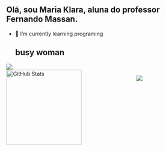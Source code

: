 ## Olá, sou Maria Klara, aluna do professor Fernando Massan.
- 🌱 I’m currently learning programing
  ## busy woman
<div aling="center" > 
  <picture>
    <source 
      srcset="https:github-readme-stats.vercel.app/api?username=klarasosouza&show_icons=true&theme=dark"
      media="(prefers-color-scheme: dark)"/>
<source
srcset="https://github-readme-stats.vercel.app/api?username=klarasosouza&show_icons=true"
media="(prefers-color-scheme: light), (prefers-color-scheme: no-preference)"
/>
<img src="https://github-readme-stats.vercel.app/api?username=klarasosouza&show_icons=true"/>
</picture>
</div>
<img 
      align="left" 
      alt="GitHub Stats" 
      height="200" 
      src="https://github-readme-stats.vercel.app/api/top-langs/?username=klarasosouza&theme=tokyonight&layout=compact&custom_title=Tecnologias&langs_count=9" 
  />

</p>

<div align="center" >
  <img src="https://skillicons.dev/icons?i=html,css,github"/>
</div>

